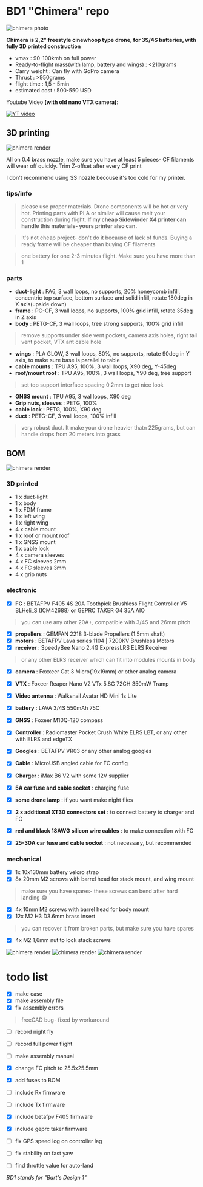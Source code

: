 # BD1 "Chimera" repo

![chimera photo](images/chimera1.jpg)

**Chimera is 2,2" freestyle cinewhoop type drone, for 3S/4S batteries, with fully 3D printed construction**

- vmax
: 90-100kmh on full power
- Ready-to-flight mass(with lamp, battery and wings)
: <210grams
- Carry weight
: Can fly with GoPro camera
- Thrust
: >950grams
- flight time
: 1,5 - 5min
- estimated cost
: 500-550 USD

Youtube Video **(with old nano VTX camera)**:

[![YT video](https://img.youtube.com/vi/oZOXZiCAGSI/0.jpg)](https://www.youtube.com/watch?v=oZOXZiCAGSI)


## 3D printing
![chimera render](images/renderLeft.png)

All on 0.4 brass nozzle, make sure you have at least 5 pieces- CF filaments will wear off quickly. Trim Z-offset after every CF print

I don't recommend using SS nozzle becouse it's too cold for my printer.

### tips/info
>please use proper materials. Drone components will be hot or very hot. Printing parts with PLA or similar will cause melt your construction during flight. **If my cheap Sidewinder X4 printer can handle this materials- yours printer also can.**

>It's not cheap project- don't do it because of lack of funds. Buying a ready frame will be cheaper than buying CF filaments

>one battery for one 2-3 minutes flight. Make sure you have more than 1

### parts
- **duct-light**
: PA6, 3 wall loops, no supports, 20% honeycomb infill, concentric top surface, bottom surface and solid infill, rotate 180deg in X axis(upside down)
- **frame**
: PC-CF, 3 wall loops, no supports, 100% grid infill, rotate 35deg in Z axis
- **body**
: PETG-CF, 3 wall loops, tree strong supports, 100% grid infill
>remove supports under side vent pockets, camera axis holes, right tail vent pocket, VTX ant cable hole
- **wings**
: PLA GLOW, 3 wall loops, 80%, no supports, rotate 90deg in Y axis, to make sure base is parallel to table
- **cable mounts**
: TPU A95, 100%, 3 wall loops, X90 deg, Y-45deg
- **roof/mount roof**
: TPU A95, 100%, 3 wall loops, Y90 deg, tree support
>set top support interface spacing 0.2mm to get nice look
- **GNSS mount**
: TPU A95, 3 wal loops, X90 deg
- **Grip nuts, sleeves**
: PETG, 100%
- **cable lock**
: PETG, 100%, X90 deg
- **duct**
: PETG-CF, 3 wall loops, 100% infill
>very robust duct. It make your drone heavier thatn 225grams, but can handle drops from 20 meters into grass

## BOM
![chimera render](images/renderBack.png)

### 3D printed
- 1 x duct-light
- 1 x body
- 1 x FDM frame
- 1 x left wing
- 1 x right wing
- 4 x cable mount
- 1 x roof or mount roof
- 1 x GNSS mount
- 1 x cable lock
- 4 x camera sleeves
- 4 x FC sleeves 2mm
- 4 x FC sleeves 3mm
- 4 x grip nuts

### electronic
- [x] **FC**
: BETAFPV F405 4S 20A Toothpick Brushless Flight Controller V5 BLHeli_S (ICM42688) **or** GEPRC TAKER G4 35A AIO
>you can use any other 20A+, compatible with 3/4S and 26mm pitch
- [x] **propellers**
: GEMFAN 2218 3-blade Propellers (1.5mm shaft)
- [x] **motors**
: BETAFPV Lava series 1104 | 7200KV Brushless Motors
- [x] **receiver**
: SpeedyBee Nano 2.4G ExpressLRS ELRS Receiver
>or any other ELRS receiver which can fit into modules mounts in body
- [x] **camera**
: Foxxeer Cat 3 Micro(19x19mm) or other analog camera
- [x] **VTX**
: Foxeer Reaper Nano V2 VTx 5.8G 72CH 350mW Tramp
- [x] **Video antenna**
: Walksnail Avatar HD Mini 1s Lite
- [x] **battery**
: LAVA 3/4S 550mAh 75C
- [x] **GNSS**
: Foxeer M10Q-120 compass
- [x] **Controller**
: Radiomaster Pocket Crush White ELRS LBT, or any other with ELRS and edgeTX
- [x] **Googles**
: BETAFPV VR03 or any other analog googles
- [x] **Cable**
: MicroUSB angled cable for FC config
- [x] **Charger**
: iMax B6 V2 with some 12V supplier
- [x] **5A car fuse and cable socket**
: charging fuse
- [x] **some drone lamp**
: if you want make night flies
- [x] **2 x additional XT30 connectors set**
: to connect battery to charger and FC
- [x] **red and black 18AWG silicon wire cables**
: to make connection with FC
- [x] **25-30A car fuse and cable socket**
: not necessary, but recommended



### mechanical

- [x] 1x 10x130mm battery velcro strap
- [x] 8x 20mm M2 screws with barrel head for stack mount, and wing mount
>make sure you have spares- these screws can bend after hard landing :joy:
- [x] 4x 10mm M2 screws with barrel head for body mount
- [x] 12x M2 H3 D3.6mm brass insert
>you can recover it from broken parts, but make sure you have spares
- [x] 4x M2 1,6mm nut to lock stack screws

![chimera render](images/renderBack.png)
![chimera render](images/renderUp.png)
![chimera render](images/renderPerspective.png)

# todo list
- [x] make case
- [x] make assembly file
- [x] fix assembly errors
>freeCAD bug- fixed by workaround
- [ ] record night fly
- [ ] record full power flight
- [ ] make assembly manual
- [x] change FC pitch to 25.5x25.5mm
- [x] add fuses to BOM
- [ ] include Rx firmware
- [ ] include Tx firmware
- [x] include betafpv F405 firmware
- [x] include geprc taker firmware
- [ ] fix GPS speed log on controller lag
- [ ] fix stability on fast yaw
- [ ] find throttle value for auto-land


*BD1 stands for "Bart's Design 1"*
